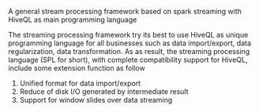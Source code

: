 A general stream processing framework based on spark streaming with HiveQL as main programming language

The streaming processing framework try its best to use HiveQL as unique programming language for all businesses such as
data import/export, data regularization, data transformation. As as result, the streaming processing language (SPL for
short), with complete compatibility support for HiveQL, include some extension function as follow

1. Unified format for data import/export
2. Reduce of disk I/O generated by intermediate result
3. Support for window slides over data streaming

